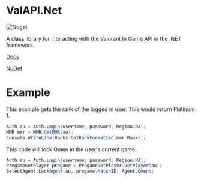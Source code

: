 # ValAPI.Net
![Nuget](https://img.shields.io/nuget/v/ValAPI.Net)

A class library for interacting with the Valorant In Game API in the .NET framework.

[Docs](https://github.com/brianbaldner/ValAPI.Net/wiki)

[NuGet](https://www.nuget.org/packages/ValAPI.Net/)

# Example
This example gets the rank of the logged in user. This would return Platinum 1.
```c#
Auth au = Auth.Login(username, password, Region.NA);
MMR mmr = MMR.GetMMR(au);
Console.WriteLine(Ranks.GetRankFormatted(mmr.Rank));
```

This code will lock Omen in the user's current game.
```c#
Auth au = Auth.Login(username, password, Region.NA);
PregameGetPlayer pregame = PregameGetPlayer.GetPlayer(au);
SelectAgent.LockAgent(au, pregame.MatchID, Agent.Omen);
```
